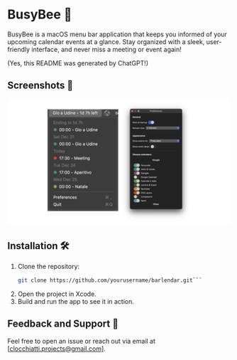 # BusyBee 🐝

BusyBee is a macOS menu bar application that keeps you informed of your upcoming calendar events at a glance. Stay organized with a sleek, user-friendly interface, and never miss a meeting or event again!

(Yes, this README was generated by ChatGPT!)

## Screenshots 📸  

![Preferences Screen](./screenshots/screenshot.png)

## Installation 🛠️  

1. Clone the repository:  
   ```bash  
   git clone https://github.com/yourusername/barlendar.git```  
2. Open the project in Xcode.  
3. Build and run the app to see it in action.

## Feedback and Support 📨  

Feel free to open an issue or reach out via email at [clocchiatti.projects@gmail.com]. 
